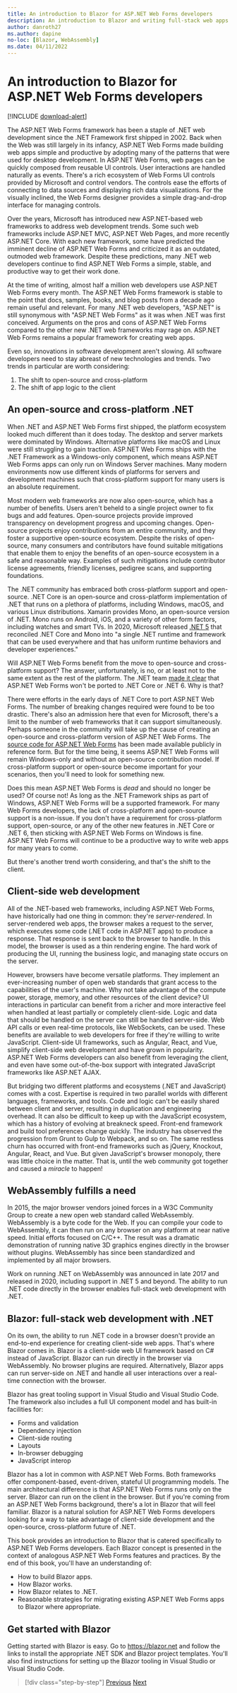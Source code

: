 ```yaml
---
title: An introduction to Blazor for ASP.NET Web Forms developers
description: An introduction to Blazor and writing full-stack web apps with .NET
author: danroth27
ms.author: dapine
no-loc: [Blazor, WebAssembly]
ms.date: 04/11/2022
---
```

# An introduction to Blazor for ASP.NET Web Forms developers

[!INCLUDE [download-alert](includes/download-alert.md)]

The ASP.NET Web Forms framework has been a staple of .NET web development since the .NET Framework first shipped in 2002. Back when the Web was still largely in its infancy, ASP.NET Web Forms made building web apps simple and productive by adopting many of the patterns that were used for desktop development. In ASP.NET Web Forms, web pages can be quickly composed from reusable UI controls. User interactions are handled naturally as events. There's a rich ecosystem of Web Forms UI controls provided by Microsoft and control vendors. The controls ease the efforts of connecting to data sources and displaying rich data visualizations. For the visually inclined, the Web Forms designer provides a simple drag-and-drop interface for managing controls.

Over the years, Microsoft has introduced new ASP.NET-based web frameworks to address web development trends. Some such web frameworks include ASP.NET MVC, ASP.NET Web Pages, and more recently ASP.NET Core. With each new framework, some have predicted the imminent decline of ASP.NET Web Forms and criticized it as an outdated, outmoded web framework. Despite these predictions, many .NET web developers continue to find ASP.NET Web Forms a simple, stable, and productive way to get their work done.

At the time of writing, almost half a million web developers use ASP.NET Web Forms every month. The ASP.NET Web Forms framework is stable to the point that docs, samples, books, and blog posts from a decade ago remain useful and relevant. For many .NET web developers, "ASP.NET" is still synonymous with "ASP.NET Web Forms" as it was when .NET was first conceived. Arguments on the pros and cons of ASP.NET Web Forms compared to the other new .NET web frameworks may rage on. ASP.NET Web Forms remains a popular framework for creating web apps.

Even so, innovations in software development aren't slowing. All software developers need to stay abreast of new technologies and trends. Two trends in particular are worth considering:

1. The shift to open-source and cross-platform
2. The shift of app logic to the client

## An open-source and cross-platform .NET

When .NET and ASP.NET Web Forms first shipped, the platform ecosystem looked much different than it does today. The desktop and server markets were dominated by Windows. Alternative platforms like macOS and Linux were still struggling to gain traction. ASP.NET Web Forms ships with the .NET Framework as a Windows-only component, which means ASP.NET Web Forms apps can only run on Windows Server machines. Many modern environments now use different kinds of platforms for servers and development machines such that cross-platform support for many users is an absolute requirement.

Most modern web frameworks are now also open-source, which has a number of benefits. Users aren't beheld to a single project owner to fix bugs and add features. Open-source projects provide improved transparency on development progress and upcoming changes. Open-source projects enjoy contributions from an entire community, and they foster a supportive open-source ecosystem. Despite the risks of open-source, many consumers and contributors have found suitable mitigations that enable them to enjoy the benefits of an open-source ecosystem in a safe and reasonable way. Examples of such mitigations include contributor license agreements, friendly licenses, pedigree scans, and supporting foundations.

The .NET community has embraced both cross-platform support and open-source. .NET Core is an open-source and cross-platform implementation of .NET that runs on a plethora of platforms, including Windows, macOS, and various Linux distributions. Xamarin provides Mono, an open-source version of .NET. Mono runs on Android, iOS, and a variety of other form factors, including watches and smart TVs. In 2020, Microsoft released [.NET 5](https://devblogs.microsoft.com/dotnet/announcing-net-5-0/) that reconciled .NET Core and Mono into "a single .NET runtime and framework that can be used everywhere and that has uniform runtime behaviors and developer experiences."

Will ASP.NET Web Forms benefit from the move to open-source and cross-platform support? The answer, unfortunately, is no, or at least not to the same extent as the rest of the platform. The .NET team [made it clear](https://devblogs.microsoft.com/dotnet/net-core-is-the-future-of-net/) that ASP.NET Web Forms won't be ported to .NET Core or .NET 6. Why is that?

There were efforts in the early days of .NET Core to port ASP.NET Web Forms. The number of breaking changes required were found to be too drastic. There's also an admission here that even for Microsoft, there's a limit to the number of web frameworks that it can support simultaneously. Perhaps someone in the community will take up the cause of creating an open-source and cross-platform version of ASP.NET Web Forms. The [source code for ASP.NET Web Forms](https://github.com/microsoft/referencesource) has been made available publicly in reference form. But for the time being, it seems ASP.NET Web Forms will remain Windows-only and without an open-source contribution model. If cross-platform support or open-source become important for your scenarios, then you'll need to look for something new.

Does this mean ASP.NET Web Forms is *dead* and should no longer be used? Of course not! As long as the .NET Framework ships as part of Windows, ASP.NET Web Forms will be a supported framework. For many Web Forms developers, the lack of cross-platform and open-source support is a non-issue. If you don't have a requirement for cross-platform support, open-source, or any of the other new features in .NET Core or .NET 6, then sticking with ASP.NET Web Forms on Windows is fine. ASP.NET Web Forms will continue to be a productive way to write web apps for many years to come.

But there's another trend worth considering, and that's the shift to the client.

## Client-side web development

All of the .NET-based web frameworks, including ASP.NET Web Forms, have historically had one thing in common: they're *server-rendered*. In server-rendered web apps, the browser makes a request to the server, which executes some code (.NET code in ASP.NET apps) to produce a response. That response is sent back to the browser to handle. In this model, the browser is used as a thin rendering engine. The hard work of producing the UI, running the business logic, and managing state occurs on the server.

However, browsers have become versatile platforms. They implement an ever-increasing number of open web standards that grant access to the capabilities of the user's machine. Why not take advantage of the compute power, storage, memory, and other resources of the client device? UI interactions in particular can benefit from a richer and more interactive feel when handled at least partially or completely client-side. Logic and data that should be handled on the server can still be handled server-side. Web API calls or even real-time protocols, like WebSockets, can be used. These benefits are available to web developers for free if they're willing to write JavaScript. Client-side UI frameworks, such as Angular, React, and Vue, simplify client-side web development and have grown in popularity. ASP.NET Web Forms developers can also benefit from leveraging the client, and even have some out-of-the-box support with integrated JavaScript frameworks like ASP.NET AJAX.

But bridging two different platforms and ecosystems (.NET and JavaScript) comes with a cost. Expertise is required in two parallel worlds with different languages, frameworks, and tools. Code and logic can't be easily shared between client and server, resulting in duplication and engineering overhead. It can also be difficult to keep up with the JavaScript ecosystem, which has a history of evolving at breakneck speed. Front-end framework and build tool preferences change quickly. The industry has observed the progression from Grunt to Gulp to Webpack, and so on. The same restless churn has occurred with front-end frameworks such as jQuery, Knockout, Angular, React, and Vue. But given JavaScript's browser monopoly, there was little choice in the matter. That is, until the web community got together and caused a *miracle* to happen!

## WebAssembly fulfills a need

In 2015, the major browser vendors joined forces in a W3C Community Group to create a new open web standard called WebAssembly. WebAssembly is a byte code for the Web. If you can compile your code to WebAssembly, it can then run on any browser on any platform at near native speed. Initial efforts focused on C/C++. The result was a dramatic demonstration of running native 3D graphics engines directly in the browser without plugins. WebAssembly has since been standardized and implemented by all major browsers.

Work on running .NET on WebAssembly was announced in late 2017 and released in 2020, including support in .NET 5 and beyond. The ability to run .NET code directly in the browser enables full-stack web development with .NET.

## Blazor: full-stack web development with .NET

On its own, the ability to run .NET code in a browser doesn't provide an end-to-end experience for creating client-side web apps. That's where Blazor comes in. Blazor is a client-side web UI framework based on C# instead of JavaScript. Blazor can run directly in the browser via WebAssembly. No browser plugins are required. Alternatively, Blazor apps can run server-side on .NET and handle all user interactions over a real-time connection with the browser.

Blazor has great tooling support in Visual Studio and Visual Studio Code. The framework also includes a full UI component model and has built-in facilities for:

- Forms and validation
- Dependency injection
- Client-side routing
- Layouts
- In-browser debugging
- JavaScript interop

Blazor has a lot in common with ASP.NET Web Forms. Both frameworks offer component-based, event-driven, stateful UI programming models. The main architectural difference is that ASP.NET Web Forms runs only on the server. Blazor can run on the client in the browser. But if you're coming from an ASP.NET Web Forms background, there's a lot in Blazor that will feel familiar. Blazor is a natural solution for ASP.NET Web Forms developers looking for a way to take advantage of client-side development and the open-source, cross-platform future of .NET.

This book provides an introduction to Blazor that is catered specifically to ASP.NET Web Forms developers. Each Blazor concept is presented in the context of analogous ASP.NET Web Forms features and practices. By the end of this book, you'll have an understanding of:

- How to build Blazor apps.
- How Blazor works.
- How Blazor relates to .NET.
- Reasonable strategies for migrating existing ASP.NET Web Forms apps to Blazor where appropriate.

## Get started with Blazor

Getting started with Blazor is easy. Go to <https://blazor.net> and follow the links to install the appropriate .NET SDK and Blazor project templates. You'll also find instructions for setting up the Blazor tooling in Visual Studio or Visual Studio Code.

>[!div class="step-by-step"]
>[Previous](index.md)
>[Next](architecture-comparison.md)
